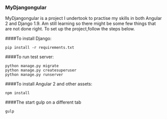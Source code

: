 ### MyDjangongular

MyDjangongular is a project I undertook to practise my skills in both Angular 2 and Django 1.9. Am still learning so there might be
some few things that are not done right. To set up the project,follow the steps below.

####To install Django:

    pip install -r requirements.txt

####To run test server:

    python manage.py migrate
    python manage.py createsuperuser
    python manage.py runserver

####To install Angular 2 and other assets:

    npm install

####The start gulp on a different tab

    gulp

